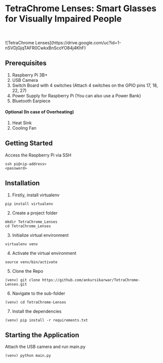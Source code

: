 # TetraChrome Lenses: Smart Glasses for Visually Impaired People


<br>
<br>
![TetraChrome Lenses](https://drive.google.com/uc?id=1-nSVDjGjqTAFR0CwkxBnScoYO84j4KhF)

## Prerequisites

1. Raspberry Pi 3B+
2. USB Camera
3. Switch Board with 4 switches (Attach 4 switches on the GPIO pins 17, 18, 22, 27)
4. Power Supply for Raspberry Pi (You can also use a Power Bank)
5. Bluetooth Earpiece

#### Optional (In case of Overheating) 

1. Heat Sink
2. Cooling Fan

## Getting Started

Access the Raspberry Pi via SSH

```
ssh pi@<ip-address>
<password>
```

## Installation

1. Firstly, install virtualenv

```
pip install virtualenv
```

2. Create a project folder

```
mkdir TetraChrome_Lenses
cd TetraChrome_Lenses
```

3. Initialize virtual environment 

```
virtualenv venv
```

4. Activate the virtual environment

```
source venv/bin/activate
```

5. Clone the Repo

```
(venv) git clone https://github.com/ankursikarwar/TetraChrome-Lenses.git
```

6. Navigate to the sub-folder

```
(venv) cd TetraChrome-Lenses
```

7. Install the dependencies

```
(venv) pip install -r requirements.txt
```

## Starting the Application 

Attach the USB camera and run main.py

```
(venv) python main.py
```

